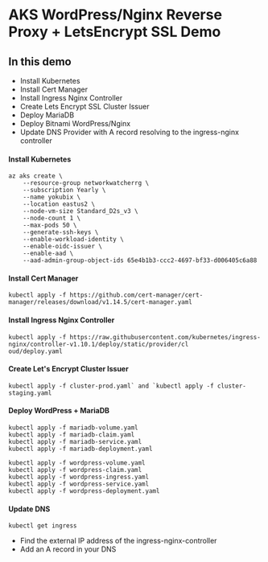 # AKS WordPress/Nginx Reverse Proxy + LetsEncrypt SSL Demo

## In this demo
- Install Kubernetes
- Install Cert Manager
- Install Ingress Nginx Controller
- Create Lets Encrypt SSL Cluster Issuer
- Deploy MariaDB
- Deploy Bitnami WordPress/Nginx
- Update DNS Provider with A record resolving to the ingress-nginx controller

#### Install Kubernetes
```console
az aks create \
    --resource-group networkwatcherrg \
    --subscription Yearly \
    --name yokubix \
    --location eastus2 \
    --node-vm-size Standard_D2s_v3 \
    --node-count 1 \
    --max-pods 50 \
    --generate-ssh-keys \
    --enable-workload-identity \
    --enable-oidc-issuer \
    --enable-aad \
    --aad-admin-group-object-ids 65e4b1b3-ccc2-4697-bf33-d006405c6a88
```

#### Install Cert Manager
```console
kubectl apply -f https://github.com/cert-manager/cert-manager/releases/download/v1.14.5/cert-manager.yaml
```

#### Install Ingress Nginx Controller
```console
kubectl apply -f https://raw.githubusercontent.com/kubernetes/ingress-nginx/controller-v1.10.1/deploy/static/provider/cl
oud/deploy.yaml
```

#### Create Let's Encrypt Cluster Issuer
```console
kubectl apply -f cluster-prod.yaml` and `kubectl apply -f cluster-staging.yaml
```

#### Deploy WordPress + MariaDB
```console
kubectl apply -f mariadb-volume.yaml
kubectl apply -f mariadb-claim.yaml
kubectl apply -f mariadb-service.yaml
kubectl apply -f mariadb-deployment.yaml

kubectl apply -f wordpress-volume.yaml
kubectl apply -f wordpress-claim.yaml
kubectl apply -f wordpress-ingress.yaml
kubectl apply -f wordpress-service.yaml
kubectl apply -f wordpress-deployment.yaml
```

#### Update DNS
```console
kubectl get ingress
```
- Find the external IP address of the ingress-nginx-controller
- Add an A record in your DNS
